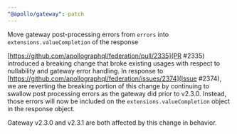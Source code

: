 ```yaml
---
"@apollo/gateway": patch
---
```


Move gateway post-processing errors from `errors` into `extensions.valueCompletion` of the response

[https://github.com/apollographql/federation/pull/2335](PR #2335) introduced a breaking change that broke existing usages with respect to nullability and gateway error handling. In response to [https://github.com/apollographql/federation/issues/2374](Issue #2374), we are reverting the breaking portion of this change by continuing to swallow post processing errors as the gateway did prior to v2.3.0. Instead, those errors will now be included on the `extensions.valueCompletion` object in the response object.

Gateway v2.3.0 and v2.3.1 are both affected by this change in behavior.
  